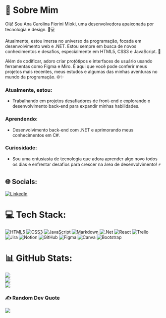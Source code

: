 # 💫 Sobre Mim

Olá! Sou Ana Carolina Fiorini Mioki, uma desenvolvedora apaixonada por tecnologia e design. 🚀💻

Atualmente, estou imersa no universo da programação, focada em desenvolvimento web e .NET. Estou sempre em busca de novos conhecimentos e desafios, especialmente em HTML5, CSS3 e JavaScript. 🌟

Além de codificar, adoro criar protótipos e interfaces de usuário usando ferramentas como Figma e Miro. É aqui que você pode conferir meus projetos mais recentes, meus estudos e algumas das minhas aventuras no mundo da programação. 🌐✨

### Atualmente, estou:

- Trabalhando em projetos desafiadores de front-end e explorando o desenvolvimento back-end para expandir minhas habilidades.


### Aprendendo:

- Desenvolvimento back-end com .NET e aprimorando meus conhecimentos em C#.


### Curiosidade:

- Sou uma entusiasta de tecnologia que adora aprender algo novo todos os dias e enfrentar desafios para crescer na área de desenvolvimento! ⚡


## 🌐 Socials:
[![LinkedIn](https://img.shields.io/badge/LinkedIn-%230077B5.svg?logo=linkedin&logoColor=white)](https://linkedin.com/in/https://www.linkedin.com/in/ana-mioki-aprendiz-engenharia-de-produtos/) 

# 💻 Tech Stack:
![HTML5](https://img.shields.io/badge/html5-%23E34F26.svg?style=for-the-badge&logo=html5&logoColor=white) ![CSS3](https://img.shields.io/badge/css3-%231572B6.svg?style=for-the-badge&logo=css3&logoColor=white) ![JavaScript](https://img.shields.io/badge/javascript-%23323330.svg?style=for-the-badge&logo=javascript&logoColor=%23F7DF1E) ![Markdown](https://img.shields.io/badge/markdown-%23000000.svg?style=for-the-badge&logo=markdown&logoColor=white) ![.Net](https://img.shields.io/badge/.NET-5C2D91?style=for-the-badge&logo=.net&logoColor=white) ![React](https://img.shields.io/badge/react-%2320232a.svg?style=for-the-badge&logo=react&logoColor=%2361DAFB) ![Trello](https://img.shields.io/badge/Trello-%23026AA7.svg?style=for-the-badge&logo=Trello&logoColor=white) ![Jira](https://img.shields.io/badge/jira-%230A0FFF.svg?style=for-the-badge&logo=jira&logoColor=white) ![Notion](https://img.shields.io/badge/Notion-%23000000.svg?style=for-the-badge&logo=notion&logoColor=white) ![GitHub](https://img.shields.io/badge/github-%23121011.svg?style=for-the-badge&logo=github&logoColor=white) ![Figma](https://img.shields.io/badge/figma-%23F24E1E.svg?style=for-the-badge&logo=figma&logoColor=white) ![Canva](https://img.shields.io/badge/Canva-%2300C4CC.svg?style=for-the-badge&logo=Canva&logoColor=white) ![Bootstrap](https://img.shields.io/badge/bootstrap-%238511FA.svg?style=for-the-badge&logo=bootstrap&logoColor=white)
# 📊 GitHub Stats:
![](https://github-readme-stats.vercel.app/api?username=AnaMioki&theme=dark&hide_border=false&include_all_commits=true&count_private=false)<br/>
![](https://github-readme-streak-stats.herokuapp.com/?user=AnaMioki&theme=dark&hide_border=false)<br/>
![](https://github-readme-stats.vercel.app/api/top-langs/?username=AnaMioki&theme=dark&hide_border=false&include_all_commits=true&count_private=false&layout=compact)

### ✍️ Random Dev Quote
![](https://quotes-github-readme.vercel.app/api?type=horizontal&theme=radical)

<!-- Proudly created with GPRM ( https://gprm.itsvg.in ) -->

